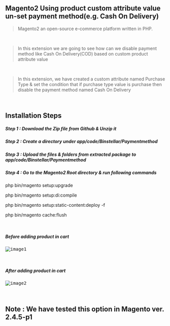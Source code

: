 ## Magento2 Using product custom attribute value un-set payment method(e.g. Cash On Delivery)

> Magento2 an open-source e-commerce platform written in PHP.

&nbsp;
&nbsp;

> In this extension we are going to see how can we disable payment method like Cash On Delivery(COD) based on custom product attribute value 

&nbsp;
&nbsp;

> In this extension, we have created a custom attribute named Purchase Type & set the condition that if purchase type value is purchase then disable the payment method named Cash On Delivery

&nbsp;
&nbsp;


## Installation Steps

##### Step 1 : Download the Zip file from Github & Unzip it
##### Step 2 : Create a directory under app/code/Binstellar/Paymentmethod
##### Step 3 : Upload the files & folders from extracted package to app/code/Binstellar/Paymentmethod
##### Step 4 : Go to the Magento2 Root directory & run following commands

php bin/magento setup:upgrade

php bin/magento setup:di:compile

php bin/magento setup:static-content:deploy -f

php bin/magento cache:flush

&nbsp;
&nbsp;

<h5> Before adding product in cart </h5>
<kbd>

![image1](https://user-images.githubusercontent.com/123800304/218933031-cab5e382-0f41-457c-9d7b-b982cb359d38.png)


</kbd>

&nbsp;
&nbsp;

<h5> After adding product in cart </h5>
<kbd>

![image2](https://user-images.githubusercontent.com/123800304/218933050-8d23f703-367b-4a07-968a-385e4049fcc4.png)


</kbd>

&nbsp;
&nbsp;
## Note : We have tested this option in Magento ver. 2.4.5-p1
